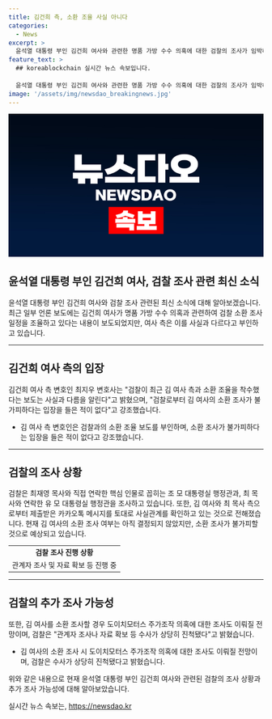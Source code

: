```yaml
---
title: 김건희 측, 소환 조율 사실 아니다
categories:
  - News
excerpt: >
  윤석열 대통령 부인 김건희 여사와 관련한 명품 가방 수수 의혹에 대한 검찰의 조사가 임박하다는 보도에 대해 김 여사 측 변호인은 검찰로부터 소환 조사 불가피한 입장을 들은 적 없다고 반박했다. 검찰은 해당 의혹과 관련하여 행정관을 조사하고 있으며, 김 여사의 소환 조사는 아직 결정되지는 않았지만 불가피하다는 예측이 나오고 있으며, 이에 따라 도이치모터스 주가조작 의혹도 함께 조사될 전망이다.
feature_text: >
  ## koreablockchain 실시간 뉴스 속보입니다.

  윤석열 대통령 부인 김건희 여사와 관련한 명품 가방 수수 의혹에 대한 검찰의 조사가 임박하다는 보도에 대해 김 여사 측 변호인은 검찰로부터 소환 조사 불가피한 입장을 들은 적 없다고 반박했다. 검찰은 해당 의혹과 관련하여 행정관을 조사하고 있으며, 김 여사의 소환 조사는 아직 결정되지는 않았지만 불가피하다는 예측이 나오고 있으며, 이에 따라 도이치모터스 주가조작 의혹도 함께 조사될 전망이다.
image: '/assets/img/newsdao_breakingnews.jpg'
---
```


<p><img src="/assets/img/newsdao_breakingnews.jpg" alt="koreablockchain 속보" /></p>

<h2 data-ke-size="size26"><b>윤석열 대통령 부인 김건희 여사, 검찰 조사 관련 최신 소식</b></h2>

<p data-ke-size="size16">윤석열 대통령 부인 김건희 여사와 검찰 조사 관련된 최신 소식에 대해 알아보겠습니다. 최근 일부 언론 보도에는 김건희 여사가 명품 가방 수수 의혹과 관련하여 검찰 소환 조사일정을 조율하고 있다는 내용이 보도되었지만, 여사 측은 이를 사실과 다르다고 부인하고 있습니다.</p>

<hr>

<h2 data-ke-size="size24">김건희 여사 측의 입장</h2>

<p data-ke-size="size16">김건희 여사 측 변호인 최지우 변호사는 "검찰이 최근 김 여사 측과 소환 조율을 착수했다는 보도는 사실과 다름을 알린다"고 밝혔으며, "검찰로부터 김 여사의 소환 조사가 불가피하다는 입장을 들은 적이 없다"고 강조했습니다.</p>

<ul>
  <li>김 여사 측 변호인은 검찰과의 소환 조율 보도를 부인하며, 소환 조사가 불가피하다는 입장을 들은 적이 없다고 강조했습니다.</li>
</ul>

<hr>

<h2 data-ke-size="size24">검찰의 조사 상황</h2>

<p data-ke-size="size16">검찰은 최재영 목사와 직접 연락한 핵심 인물로 꼽히는 조 모 대통령실 행정관과, 최 목사와 연락한 유 모 대통령실 행정관을 조사하고 있습니다. 또한, 김 여사와 최 목사 측으로부터 제출받은 카카오톡 메시지를 토대로 사실관계를 확인하고 있는 것으로 전해졌습니다. 현재 김 여사의 소환 조사 여부는 아직 결정되지 않았지만, 소환 조사가 불가피할 것으로 예상되고 있습니다.</p>

<table>
  <tr>
    <td style="text-align: center; height: 17px;"><b>검찰 조사 진행 상황</b></td>
  </tr>
  <tr>
    <td style="text-align: center; height: 17px;">관계자 조사 및 자료 확보 등 진행 중</td>
  </tr>
</table>

<hr>

<h2 data-ke-size="size24">검찰의 추가 조사 가능성</h2>

<p data-ke-size="size16">또한, 김 여사를 소환 조사할 경우 도이치모터스 주가조작 의혹에 대한 조사도 이뤄질 전망이며, 검찰은 "관계자 조사나 자료 확보 등 수사가 상당히 진척됐다"고 밝혔습니다.</p>

<ul>
  <li>김 여사의 소환 조사 시 도이치모터스 주가조작 의혹에 대한 조사도 이뤄질 전망이며, 검찰은 수사가 상당히 진척됐다고 밝혔습니다.</li>
</ul>

<p data-ke-size="size16">위와 같은 내용으로 현재 윤석열 대통령 부인 김건희 여사와 관련된 검찰의 조사 상황과 추가 조사 가능성에 대해 알아보았습니다.</p>
실시간 뉴스 속보는, <a href="https://newsdao.kr" rel="dofollow">https://newsdao.kr</a>


